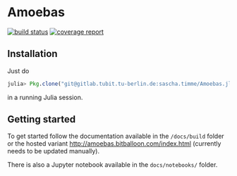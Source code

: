 # Amoebas

[![build status](https://gitlab.com/saschatimme/Amoebas.jl/badges/master/build.svg)](https://gitlab.com/saschatimme/Amoebas.jl/commits/master)
[![coverage report](https://gitlab.com/saschatimme/Amoebas.jl/badges/master/coverage.svg)](https://gitlab.com/saschatimme/Amoebas.jl/commits/master)


## Installation
Just do
```julia
julia> Pkg.clone("git@gitlab.tubit.tu-berlin.de:sascha.timme/Amoebas.jl.git")
```
in a running Julia session.


## Getting started

To get started follow the documentation available in the `/docs/build` folder
or the hosted variant http://amoebas.bitballoon.com/index.html (currently needs to be updated
  manually).

There is also a Jupyter notebook available in the `docs/notebooks/` folder.
